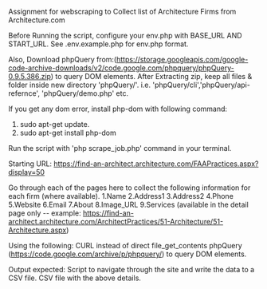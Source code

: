 Assignment for webscraping to Collect list of Architecture Firms from Architecture.com

Before Running the script, configure your env.php with BASE_URL AND START_URL. See .env.example.php for env.php format.

Also, Download phpQuery from:(https://storage.googleapis.com/google-code-archive-downloads/v2/code.google.com/phpquery/phpQuery-0.9.5.386.zip) to query DOM elements. After Extracting zip, keep all files & folder inside new directory 'phpQuery/'. i.e. 'phpQuery/cli','phpQuery/api-refernce', 'phpQuery/demo.php' etc. 

If you get any dom error, install php-dom with following command: 
1. sudo apt-get update.
2. sudo apt-get install php-dom

Run the script with 'php scrape_job.php' command in your terminal.

Starting URL: https://find-an-architect.architecture.com/FAAPractices.aspx?display=50

Go through each of the pages here to collect the following information for each firm (where available).
1.Name
2.Address1 
3.Address2
4.Phone
5.Website
6.Email
7.About
8.Image_URL
9.Services (available in the detail page only -- example: https://find-an-architect.architecture.com/ArchitectPractices/51-Architecture/51-Architecture.aspx)

Using the following:
CURL instead of direct file_get_contents
phpQuery (https://code.google.com/archive/p/phpquery/) to query DOM elements.

Output expected:
Script to navigate through the site and write the data to a CSV file.
CSV file with the above details.



